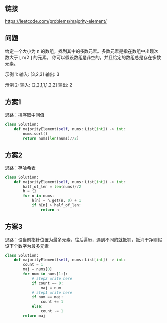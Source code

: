 ## 链接

https://leetcode.com/problems/majority-element/

## 问题

给定一个大小为 n 的数组，找到其中的多数元素。多数元素是指在数组中出现次数大于 ⌊ n/2 ⌋ 的元素。
你可以假设数组是非空的，并且给定的数组总是存在多数元素。

示例 1:
输入: [3,2,3]
输出: 3

示例 2:
输入: [2,2,1,1,1,2,2]
输出: 2

## 方案1

思路：排序取中间值

```python
class Solution:
    def majorityElement(self, nums: List[int]) -> int:
        nums.sort()
        return nums[len(nums)//2]
```

## 方案2

思路：存哈希表

```python
class Solution:
    def majorityElement(self, nums: List[int]) -> int:
        half_of_len = len(nums)//2
        h = {}
        for n in nums:
            h[n] = h.get(n, 0) + 1
            if h[n] > half_of_len:
                return n        
```

## 方案3

思路：设当前指针位置为最多元素，往后遍历，遇到不同的就抵销，抵消干净则假设下个数字为最多元素

```python
class Solution:
    def majorityElement(self, nums: List[int]) -> int:
        count = 1
        maj = nums[0]
        for num in nums[1:]:
            # step2 write here
            if count == 0:
                maj = num
            # step1 write here
            if num == maj:
                count += 1
            else:
                count -= 1
        return maj
```